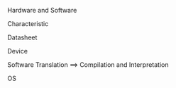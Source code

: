 Hardware and Software

Characteristic

Datasheet

Device

Software Translation ==> Compilation and Interpretation

OS
